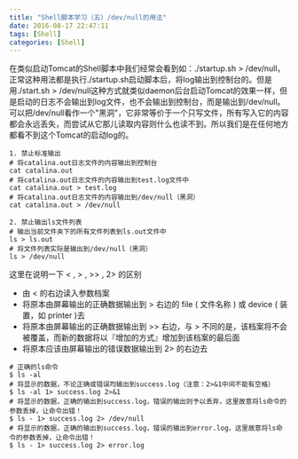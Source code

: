 ```yaml
---
title: "Shell脚本学习（五）/dev/null的用法"
date: 2016-08-17 22:47:11
tags: [Shell]
categories: [Shell]
---
```


在类似启动Tomcat的Shell脚本中我们经常会看到如：./startup.sh > /dev/null，正常这种用法都是执行./startup.sh启动脚本后，将log输出到控制台的。但是用./start.sh > /dev/null这种方式就类似daemon后台启动Tomcat的效果一样，但是启动的日志不会输出到log文件，也不会输出到控制台，而是输出到/dev/null。可以把/dev/null看作一个"黑洞"，它非常等价于一个只写文件，所有写入它的内容都会永远丢失，而尝试从它那儿读取内容则什么也读不到。所以我们是在任何地方都看不到这个Tomcat的启动log的。

```
1. 禁止标准输出
# 将catalina.out日志文件的内容输出到控制台
cat catalina.out
# 将catalina.out日志文件的内容输出到test.log文件中
cat catalina.out > test.log
# 将catalina.out日志文件的内容输出到/dev/null（黑洞）
cat catalina.out > /dev/null

2. 禁止输出ls文件列表
# 输出当前文件夹下的所有文件列表到ls.out文件中
ls > ls.out
# 将文件列表实际是输出到/dev/null（黑洞）
ls > /dev/null
```

这里在说明一下 < , > , >> , 2> 的区别

- 由 < 的右边读入参数档案
- 将原本由屏幕输出的正确数据输出到 > 右边的 file ( 文件名称 ) 或 device ( 装置，如 printer )去
- 将原本由屏幕输出的正确数据输出到 >> 右边，与 > 不同的是，该档案将不会被覆盖，而新的数据将以『增加的方式』增加到该档案的最后面
- 将原本应该由屏幕输出的错误数据输出到 2> 的右边去

```
# 正确的ls命令
$ ls -al
# 将显示的数据，不论正确或错误均输出到success.log（注意：2>&1中间不能有空格）
$ ls -al 1> success.log 2>&1
# 将显示的数据，正确的输出到success.log，错误的输出则予以丢弃，这里故意将ls命令的参数丢掉，让命令出错！
$ ls - 1> success.log 2> /dev/null
# 将显示的数据，正确的输出到success.log，错误的输出到error.log，这里故意将ls命令的参数丢掉，让命令出错！
$ ls - 1> success.log 2> error.log 
```